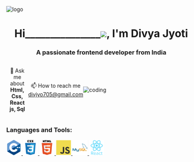 ![logo](https://www.google.com/url?sa=i&url=https%3A%2F%2Fgiphy.com%2Fexplore%2Fbinary-code&psig=AOvVaw39qepKw-7I8-tP8cpYx9E5&ust=1715350230356000&source=images&cd=vfe&opi=89978449&ved=0CBEQjRxqFwoTCOCu2enfgIYDFQAAAAAdAAAAABAE)
<h1 align="center">Hi_______________<img src="https://user-images.githubusercontent.com/18350557/176309783-0785949b-9127-417c-8b55-ab5a4333674e.gif">, I'm Divya Jyoti</h1>
<h3 align="center">A passionate frontend developer from India</h3>
<div style="display: flex; justify-content: center; align-items: center;">
    <div style="flex: 1; text-align: center;">
        <p>💬 Ask me about <strong>Html, Css, React js, Sql</strong></p>
    </div>
    <div style="flex: 1; text-align: center;">
        <p>📫 How to reach me <a href="mailto:divjyo705@gmail.com">divjyo705@gmail.com</a></p>
    </div>
    <div style="flex: 1;">
        <img align="right" alt="coding" width="300" src="https://cdna.artstation.com/p/assets/images/images/042/631/286/original/bryan-rodriguez-belchibia-1-rightspeed.gif?1635037562">
    </div>
</div>
<h3 align="left">Languages and Tools:</h3>
<p align="left"> <a href="https://www.w3schools.com/cpp/" target="_blank" rel="noreferrer"> <img src="https://raw.githubusercontent.com/devicons/devicon/master/icons/cplusplus/cplusplus-original.svg" alt="cplusplus" width="40" height="40"/> </a> <a href="https://www.w3schools.com/css/" target="_blank" rel="noreferrer"> <img src="https://raw.githubusercontent.com/devicons/devicon/master/icons/css3/css3-original-wordmark.svg" alt="css3" width="40" height="40"/> </a> <a href="https://www.w3.org/html/" target="_blank" rel="noreferrer"> <img src="https://raw.githubusercontent.com/devicons/devicon/master/icons/html5/html5-original-wordmark.svg" alt="html5" width="40" height="40"/> </a> <a href="https://developer.mozilla.org/en-US/docs/Web/JavaScript" target="_blank" rel="noreferrer"> <img src="https://raw.githubusercontent.com/devicons/devicon/master/icons/javascript/javascript-original.svg" alt="javascript" width="40" height="40"/> </a> <a href="https://www.mysql.com/" target="_blank" rel="noreferrer"> <img src="https://raw.githubusercontent.com/devicons/devicon/master/icons/mysql/mysql-original-wordmark.svg" alt="mysql" width="40" height="40"/> </a> <a href="https://reactjs.org/" target="_blank" rel="noreferrer"> <img src="https://raw.githubusercontent.com/devicons/devicon/master/icons/react/react-original-wordmark.svg" alt="react" width="40" height="40"/> </a> </p>
